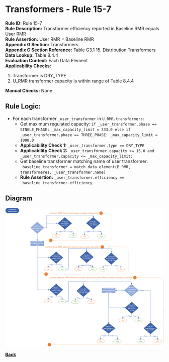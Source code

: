 # Transformers - Rule 15-7
**Rule ID:** Rule 15-7  
**Rule Description:** Transformer efficiency reported in Baseline RMR equals User RMR  
**Rule Assertion:** User RMR = Baseline RMR  
**Appendix G Section:** Transformers  
**Appendix G Section Reference:**  Table G3.1 15. Distribution Transformers  
**Data Lookup:** Table 8.4.4  
**Evaluation Context:**  Each Data Element   
**Applicability Checks:**
1. Transformer is DRY_TYPE
2. U_RMR transformer capacity is within range of Table 8.4.4  

**Manual Checks:** None  

## Rule Logic:
- For each transformer `_user_transformer` in `U_RMR.transformers`:
    - Get maximum regulated capacity: `if _user_transformer.phase == SINGLE_PHASE: _max_capacity_limit = 333.0 else if _user_transformer.phase == THREE_PHASE: _max_capacity_limit = 1000.0`  
    - **Applicability Check 1:** `_user_transformer.type == DRY_TYPE`  
    - **Applicability Check 2:** `_user_transformer.capacity >= 15.0 and _user_transformer.capacity <= _max_capacity_limit:`
    - Get baseline transformer matching name of user transformer: `_baseline_transformer = match_data_element(B_RMR, transformeres, _user_transformer.name)`
    - **Rule Assertion:** `_user_transformer.efficiency == _baseline_transformer.efficiency`

## Diagram
<img src="../diagrams/Section15.png">

**[Back](../_toc.md)**
